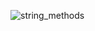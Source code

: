 ![string_methods](https://user-images.githubusercontent.com/61537853/153718707-707418b1-dedb-454f-a073-34260e1731c3.png)
